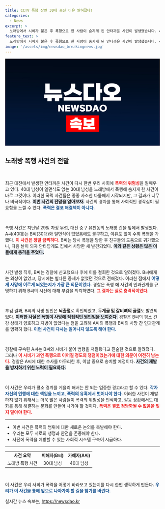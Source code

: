 ```yaml
---
title: CCTV 폭행 장면 30대 숨진 이유 밝혀졌다!
categories:
  - News
excerpt: >
  노래방에서 시비가 붙은 후 폭행으로 한 사람이 숨지게 된 안타까운 사건이 발생했습니다. 40대 남성 A씨는 30대 남성 B씨를 폭행한 혐의로 구속됐으며, 이후 B씨는 뇌출혈로 사망했습니다. 경찰은 CCTV와 부검 결과를 토대로 사건을 조사하고 있습니다.
feature_text: >
  노래방에서 시비가 붙은 후 폭행으로 한 사람이 숨지게 된 안타까운 사건이 발생했습니다. 40대 남성 A씨는 30대 남성 B씨를 폭행한 혐의로 구속됐으며, 이후 B씨는 뇌출혈로 사망했습니다. 경찰은 CCTV와 부검 결과를 토대로 사건을 조사하고 있습니다.
image: '/assets/img/newsdao_breakingnews.jpg'
---
```


<p><img src="/assets/img/newsdao_breakingnews.jpg" alt="cryptoinkorea 속보" /></p>

<h2 data-ke-size="size26">노래방 폭행 사건의 전말</h2>

<p data-ke-size="size16">&nbsp;</p>

<p>최근 대전에서 발생한 안타까운 사건이 다시 한번 우리 사회에 <b><span style="color: #ee2323;">폭력의 위험성</span></b>을 일깨우고 있다. 40대 남성이 일면식도 없는 30대 남성을 노래방에서 폭행해 숨지게 한 사건이 바로 그것이다. 이러한 폭력 사건들은 종종 사소한 다툼에서 시작되지만, 그 결과가 너무나 비극적이다. <b><span style="background-color: #21538527;">이번 사건의 전말을 알아보자.</span></b> 사건의 경과를 통해 사회적인 경각심이 필요함을 느낄 수 있다. <b><span style="color: #1a5490;">폭력은 결코 해결책이 아니다.</span></b></p>

<p data-ke-size="size16">&nbsp;</p>

<p>폭행 사건은 지난달 29일 자정 무렵, 대전 중구 유천동의 노래방 건물 앞에서 발생했다. A씨(40대)는 B씨(30대)와 일면식이 없었음에도 불구하고, 이유도 없이 수회 폭행을 가했다. <b><span style="color: #ee2323;">이 사건은 정말 끔찍하다.</span></b> B씨는 당시 폭행을 당한 후 친구들의 도움으로 귀가했으나, 다음 날이 되자 안타깝게도 집에서 사망한 채 발견되었다. <b><span style="background-color: #21538527;">이와 같은 상황은 많은 이들에게 충격을 주었다.</span></b></p>

<p data-ke-size="size16">&nbsp;</p>

<p>사건 발생 직후, B씨는 경찰에 신고했으나 후에 이를 철회한 것으로 알려졌다. B씨에게는 외상이 없었고, 당시에는 별다른 증세가 없었던 것으로 전해졌다. 이러한 점에서 <b><span style="color: #1a5490;">어떻게 사망에 이르게 되었는지가 가장 큰 의문이었다.</span></b> 경찰은 폭행 에 사건의 인과관계를 규명하기 위해 B씨의 시신에 대해 부검을 의뢰하였다. <b><span style="color: #ee2323;">그 결과는 실로 충격적이었다.</span></b></p>

<p data-ke-size="size16">&nbsp;</p>

<p>부검 결과, B씨의 사망 원인은 <b>뇌출혈</b>로 확인되었고, <b>두개골 및 갈비뼈의 골절</b>도 발견되었다. <b><span style="background-color: #21538527;">이러한 사실은 폭행이 사망에 직접적인 원인임을 보여준다.</span></b> 경찰은 B씨의 평소 건강 상태가 양호하고 지병이 없었다는 점을 고려해 A씨의 폭행과 B씨의 사망 간 인과관계를 명확히 했다. <b><span style="color: #1a5490;">이런 사건이 다시는 일어나지 않도록 해야 한다.</span></b></p>

<p data-ke-size="size16">&nbsp;</p>

<p>경찰에 구속된 A씨는 B씨와 시비가 붙어 범행을 저질렀다고 진술한 것으로 알려졌다. 그러나 <b><span style="color: #ee2323;">이 시비가 과연 폭행으로 이어질 정도의 쟁점이었는가에 대한 의문이 여전히 남는다.</span></b> 경찰은 A씨에 대한 수사를 마무리한 후, 이날 중으로 송치할 예정이다. <b><span style="background-color: #21538527;">사건의 재발을 방지하기 위한 노력이 필요하다.</span></b></p>

<p data-ke-size="size16">&nbsp;</p>

<p>이 사건은 우리가 평소 경계를 게을리 해서는 안 되는 엄중한 경고라고 할 수 있다. <b><span style="color: #1a5490;">각자 자신의 언행에 대한 책임을 느끼고, 폭력의 유혹에서 벗어나야 한다.</span></b> 이러한 사건이 재발하지 않기 위해서는 더욱 많은 사람들이 폭력의 위험성을 인식하고, 갈등 상황에서도 대화를 통해 해결하는 문화를 만들어 나가야 할 것이다. <b><span style="color: #ee2323;">폭력은 결코 정당화될 수 없음을 잊지 말아야 한다.</span></b></p>

<hr>

<ul>
  <li>이번 사건은 폭력의 범위에 대한 새로운 논의를 촉발해야 한다.</li>
  <li>우리는 모두 서로의 생명과 안전을 존중해야 한다.</li>
  <li>사전에 폭력을 예방할 수 있는 사회적 시스템 구축이 시급하다.</li>
</ul>

<hr>

<table style="width: 100%;">
  <tr>
    <td style="text-align: center; height: 17px;"><b>사건 요약</b></td>
    <td style="text-align: center; height: 17px;"><b>피해자(B씨)</b></td>
    <td style="text-align: center; height: 17px;"><b>가해자(A씨)</b></td>
  </tr>
  <tr>
    <td style="text-align: center; height: 17px;">노래방 폭행 사건</td>
    <td style="text-align: center; height: 17px;">30대 남성</td>
    <td style="text-align: center; height: 17px;">40대 남성</td>
  </tr>
</table>

<p data-ke-size="size16">&nbsp;</p>

<p>이 사건은 우리 사회가 폭력을 어떻게 바라보고 있는지를 다시 한번 생각하게 만든다. <b><span style="color: #1a5490;">우리가 이 사건을 통해 앞으로 나아가야 할 길을 찾기를 바란다.</span></b></p>
실시간 뉴스 속보는, <a href="https://newsdao.kr" rel="dofollow">https://newsdao.kr</a>


